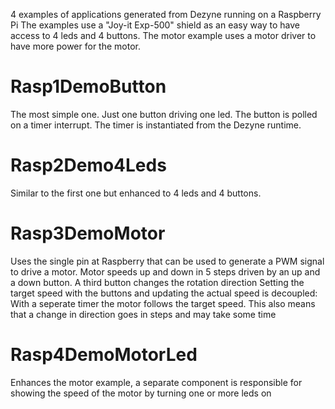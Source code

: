 4 examples of applications generated from Dezyne running on a Raspberry Pi The examples use a "Joy-it Exp-500" shield as an easy way to have access to 4 leds and 4 buttons. The motor example uses a motor driver to have more power for the motor.

# Rasp1DemoButton
The most simple one. Just one button driving one led. The button is polled on a timer interrupt. The timer is instantiated from the Dezyne runtime.

# Rasp2Demo4Leds
Similar to the first one but enhanced to 4 leds and 4 buttons.

# Rasp3DemoMotor
Uses the single pin at Raspberry that can be used to generate a PWM signal to drive a motor. Motor speeds up and down in 5 steps driven by an up and a down button. A third button changes the rotation direction Setting the target speed with the buttons and updating the actual speed is decoupled: With a seperate timer the motor follows the target speed. This also means that a change in direction goes in steps and may take some time

# Rasp4DemoMotorLed
Enhances the motor example, a separate component is responsible for showing the speed of the motor by turning one or more leds on

